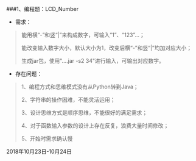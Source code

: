 ###1、编程题：LCD_Number
- 需求：

> 能用横“-”和竖“|”来构成数字，可输入“1”、“123”...；
> 
> 能改变输入数字大小，默认大小为1，改变后横“-”和竖“|”均加对应大小；
> 
> 生成jar包，使用"....jar -s2 34"进行输入，可输出对应数字。

- 存在问题：

> 1、编程方式和思维模式没有从Python转到Java；
> 
> 2、字符串的操作困难，不能灵活运用；
> 
> 3、设计思维方式是顺序思维，不能很好的满足需求；
> 
> 4、对于函数输入参数的设计上存在反复，浪费大量时间修改；
> 
> 5、开始时需求确认慢

2018年10月23日-10月24日

